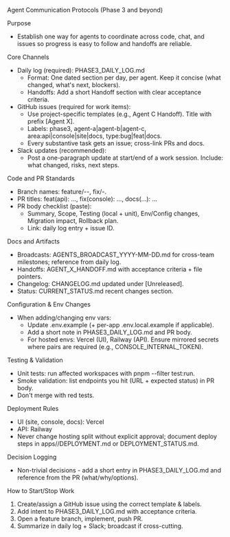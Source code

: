 Agent Communication Protocols (Phase 3 and beyond)

Purpose
- Establish one way for agents to coordinate across code, chat, and issues so progress is easy to follow and handoffs are reliable.

Core Channels
- Daily log (required): PHASE3_DAILY_LOG.md
  - Format: One dated section per day, per agent. Keep it concise (what changed, what's next, blockers).
  - Handoffs: Add a short Handoff section with clear acceptance criteria.
- GitHub issues (required for work items):
  - Use project-specific templates (e.g., Agent C Handoff). Title with prefix [Agent X].
  - Labels: phase3, agent-a|agent-b|agent-c, area:api|console|site|docs, type:bug|feat|docs.
  - Every substantive task gets an issue; cross-link PRs and docs.
- Slack updates (recommended):
  - Post a one-paragraph update at start/end of a work session. Include: what changed, risks, next steps.

Code and PR Standards
- Branch names: feature/<phase>-<area>-<short-title>, fix/<area>-<short-title>.
- PR titles: feat(api): ..., fix(console): ..., docs(...): ...
- PR body checklist (paste):
  - Summary, Scope, Testing (local + unit), Env/Config changes, Migration impact, Rollback plan.
  - Link: daily log entry + issue ID.

Docs and Artifacts
- Broadcasts: AGENTS_BROADCAST_YYYY-MM-DD.md for cross-team milestones; reference from daily log.
- Handoffs: AGENT_X_HANDOFF.md with acceptance criteria + file pointers.
- Changelog: CHANGELOG.md updated under [Unreleased].
- Status: CURRENT_STATUS.md recent changes section.

Configuration & Env Changes
- When adding/changing env vars:
  - Update .env.example (+ per-app .env.local.example if applicable).
  - Add a short note in PHASE3_DAILY_LOG.md and PR body.
  - For hosted envs: Vercel (UI), Railway (API). Ensure mirrored secrets where pairs are required (e.g., CONSOLE_INTERNAL_TOKEN).

Testing & Validation
- Unit tests: run affected workspaces with pnpm --filter <pkg> test:run.
- Smoke validation: list endpoints you hit (URL + expected status) in PR body.
- Don't merge with red tests.

Deployment Rules
- UI (site, console, docs): Vercel
- API: Railway
- Never change hosting split without explicit approval; document deploy steps in apps/<app>/DEPLOYMENT.md or DEPLOYMENT_STATUS.md.

Decision Logging
- Non-trivial decisions - add a short entry in PHASE3_DAILY_LOG.md and reference from the PR (what/why/options).

How to Start/Stop Work
1) Create/assign a GitHub issue using the correct template & labels.
2) Add intent to PHASE3_DAILY_LOG.md with acceptance criteria.
3) Open a feature branch, implement, push PR.
4) Summarize in daily log + Slack; broadcast if cross-cutting.

